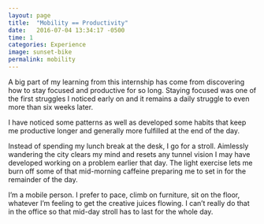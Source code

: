 ```yaml
---
layout: page
title:  "Mobility == Productivity"
date:   2016-07-04 13:34:17 -0500
time: 1
categories: Experience
image: sunset-bike
permalink: mobility
---
```

A big part of my learning from this internship has come from discovering how to stay focused and productive for so long. Staying focused was one of the first struggles I noticed early on and it remains a daily struggle to even more than six weeks later.

I have noticed some patterns as well as developed some habits that keep me productive longer and generally more fulfilled at the end of the day.

Instead of spending my lunch break at the desk, I go for a stroll. Aimlessly wandering the city clears my mind and resets any tunnel vision I may have developed working on a problem earlier that day. The light exercise lets me burn off some of that mid-morning caffeine preparing me to set in for the remainder of the day.

I’m a mobile person. I prefer to pace, climb on furniture, sit on the floor, whatever I’m feeling to get the creative juices flowing. I can’t really do that in the office so that mid-day stroll has to last for the whole day. 
